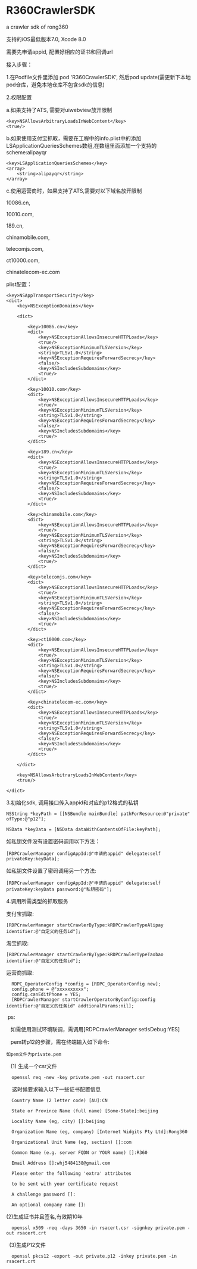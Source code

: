 # R360CrawlerSDK
a crawler sdk of rong360

支持的iOS最低版本7.0, Xcode 8.0

需要先申请appid, 配置好相应的证书和回调url

接入步骤：

1.在Podfile文件里添加 pod 'R360CrawlerSDK', 然后pod update(需更新下本地pod仓库，避免本地仓库不包含sdk的信息)



2.权限配置

a.如果支持了ATS, 需要对uiwebview放开限制

	<key>NSAllowsArbitraryLoadsInWebContent</key>
	<true/>

b.如果使用支付宝抓取，需要在工程中的info.plist中的添加LSApplicationQueriesSchemes数组,在数组里面添加一个支持的scheme:alipayqr

	<key>LSApplicationQueriesSchemes</key>
	<array>
		<string>alipayqr</string>
	</array>

c.使用运营商时，如果支持了ATS,需要对以下域名放开限制

10086.cn,

10010.com,

189.cn,

chinamobile.com,

telecomjs.com,

ct10000.com,

chinatelecom-ec.com


plist配置：

    <key>NSAppTransportSecurity</key>
	<dict>
		<key>NSExceptionDomains</key>
		
		<dict>
		
			<key>10086.cn</key>
			<dict>
				<key>NSExceptionAllowsInsecureHTTPLoads</key>
				<true/>
				<key>NSExceptionMinimumTLSVersion</key>
				<string>TLSv1.0</string>
				<key>NSExceptionRequiresForwardSecrecy</key>
				<false/>
				<key>NSIncludesSubdomains</key>
				<true/>
			</dict>
			
			<key>10010.com</key>
			<dict>
				<key>NSExceptionAllowsInsecureHTTPLoads</key>
				<true/>
				<key>NSExceptionMinimumTLSVersion</key>
				<string>TLSv1.0</string>
				<key>NSExceptionRequiresForwardSecrecy</key>
				<false/>
				<key>NSIncludesSubdomains</key>
				<true/>
			</dict>
			
			<key>189.cn</key>
			<dict>
				<key>NSExceptionAllowsInsecureHTTPLoads</key>
				<true/>
				<key>NSExceptionMinimumTLSVersion</key>
				<string>TLSv1.0</string>
				<key>NSExceptionRequiresForwardSecrecy</key>
				<false/>
				<key>NSIncludesSubdomains</key>
				<true/>
			</dict>
			
			<key>chinamobile.com</key>
			<dict>
				<key>NSExceptionAllowsInsecureHTTPLoads</key>
				<true/>
				<key>NSExceptionMinimumTLSVersion</key>
				<string>TLSv1.0</string>
				<key>NSExceptionRequiresForwardSecrecy</key>
				<false/>
				<key>NSIncludesSubdomains</key>
				<true/>
			</dict>
			
			<key>telecomjs.com</key>
			<dict>
				<key>NSExceptionAllowsInsecureHTTPLoads</key>
				<true/>
				<key>NSExceptionMinimumTLSVersion</key>
				<string>TLSv1.0</string>
				<key>NSExceptionRequiresForwardSecrecy</key>
				<false/>
				<key>NSIncludesSubdomains</key>
				<true/>
			</dict>
			
			<key>ct10000.com</key>
			<dict>
				<key>NSExceptionAllowsInsecureHTTPLoads</key>
				<true/>
				<key>NSExceptionMinimumTLSVersion</key>
				<string>TLSv1.0</string>
				<key>NSExceptionRequiresForwardSecrecy</key>
				<false/>
				<key>NSIncludesSubdomains</key>
				<true/>
			</dict>
			
			<key>chinatelecom-ec.com</key>
			<dict>
				<key>NSExceptionAllowsInsecureHTTPLoads</key>
				<true/>
				<key>NSExceptionMinimumTLSVersion</key>
				<string>TLSv1.0</string>
				<key>NSExceptionRequiresForwardSecrecy</key>
				<false/>
				<key>NSIncludesSubdomains</key>
				<true/>
			</dict>
			
		</dict>
		
		<key>NSAllowsArbitraryLoadsInWebContent</key>
		<true/>
		
	</dict>




3.初始化sdk, 调用接口传入appid和对应的p12格式的私钥    

  	NSString *keyPath = [[NSBundle mainBundle] pathForResource:@"private" ofType:@"p12"];

 	NSData *keyData = [NSData dataWithContentsOfFile:keyPath];

  如私钥文件没有设置密码调用以下方法：
  
  	[RDPCrawlerManager configAppId:@"申请的appid" delegate:self privateKey:keyData];
 
  如私钥文件设置了密码调用另一个方法:
  
  	[RDPCrawlerManager configAppId:@"申请的appid" delegate:self privateKey:keyData password:@"私钥密码"];
  

4.调用所需类型的抓取服务

  支付宝抓取:
  
  	[RDPCrawlerManager startCrawlerByType:kRDPCrawlerTypeAlipay identifier:@"自定义的任务id"];
  
  淘宝抓取:
  
  	[RDPCrawlerManager startCrawlerByType:kRDPCrawlerTypeTaobao identifier:@"自定义的任务id"];
  
  运营商抓取:
  
  	  RDPC_OperatorConfig *config = [RDPC_OperatorConfig new];
	  config.phone = @"xxxxxxxxxx";
	  config.canEditPhone = YES;
	  [RDPCrawlerManager startCrawlerOperatorByConfig:config identifier:@"自定义的任务id" addtionalParams:nil];
	
  ps:
  
    如需使用测试环境联调，需调用[RDPCrawlerManager setIsDebug:YES]

    pem转p12的步骤，需在终端输入如下命令:

    如pem文件为private.pem

    
    (1) 生成一个csr文件

      openssl req -new -key private.pem -out rsacert.csr

      这时候要求输入以下一些证书配置信息

      Country Name (2 letter code) [AU]:CN

      State or Province Name (full name) [Some-State]:beijing

      Locality Name (eg, city) []:beijing

      Organization Name (eg, company) [Internet Widgits Pty Ltd]:Rong360

      Organizational Unit Name (eg, section) []:com

      Common Name (e.g. server FQDN or YOUR name) []:R360

      Email Address []:whj5484138@gmail.com

      Please enter the following 'extra' attributes

      to be sent with your certificate request

      A challenge password []:

      An optional company name []:



   (2)生成证书并且签名,有效期10年

      openssl x509 -req -days 3650 -in rsacert.csr -signkey private.pem -out rsacert.crt


   (3)生成P12文件

      openssl pkcs12 -export -out private.p12 -inkey private.pem -in rsacert.crt

 
